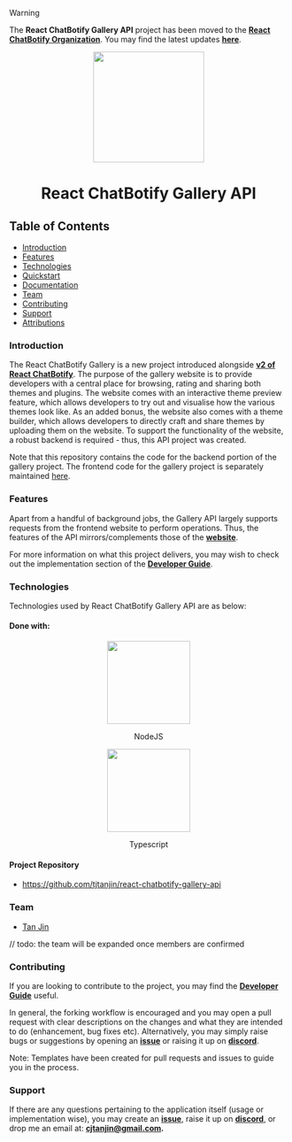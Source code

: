 > [!WARNING]  
> The **React ChatBotify Gallery API** project has been moved to the [**React ChatBotify Organization**](https://github.com/react-chatbotify). You may find the latest updates [**here**](https://github.com/React-ChatBotify/gallery-api).

<p align="center">
  <img width="200px" src="https://raw.githubusercontent.com/tjtanjin/react-chatbotify/main/assets/logo.png" />
  <h1 align="center">React ChatBotify Gallery API</h1>
</p>

## Table of Contents
* [Introduction](#introduction)
* [Features](#features)
* [Technologies](#technologies)
* [Quickstart](#quickstart)
* [Documentation](#documentation)
* [Team](#team)
* [Contributing](#contributing)
* [Support](#support)
* [Attributions](#attributions)

### Introduction

The React ChatBotify Gallery is a new project introduced alongside [**v2 of React ChatBotify**](https://medium.com/@tjtanjin/react-chatbotify-v2-beta-release-whats-changed-what-s-new-and-what-s-next-6aec9e049a98). The purpose of the gallery website is to provide developers with a central place for browsing, rating and sharing both themes and plugins. The website comes with an interactive theme preview feature, which allows developers to try out and visualise how the various themes look like. As an added bonus, the website also comes with a theme builder, which allows developers to directly craft and share themes by uploading them on the website. To support the functionality of the website, a robust backend is required - thus, this API project was created.

Note that this repository contains the code for the backend portion of the gallery project. The frontend code for the gallery project is separately maintained [here](https://github.com/tjtanjin/react-chatbotify-gallery-website).

### Features

Apart from a handful of background jobs, the Gallery API largely supports requests from the frontend website to perform operations. Thus, the features of the API mirrors/complements those of the [**website**](https://github.com/tjtanjin/react-chatbotify-gallery-website?tab=readme-ov-file#features).

For more information on what this project delivers, you may wish to check out the implementation section of the [**Developer Guide**](https://github.com/tjtanjin/react-chatbotify-gallery-api/blob/main/docs/DeveloperGuide.md).

### Technologies
Technologies used by React ChatBotify Gallery API are as below:
#### Done with:

<p align="center">
  <img height="150" width="150" src="https://static-00.iconduck.com/assets.00/node-js-icon-454x512-nztofx17.png" />
</p>
<p align="center">
NodeJS
</p>
<p align="center">
  <img height="150" width="150" src="https://upload.wikimedia.org/wikipedia/commons/thumb/4/4c/Typescript_logo_2020.svg/2048px-Typescript_logo_2020.svg.png" />
</p>
<p align="center">
Typescript
</p>

#### Project Repository
- https://github.com/tjtanjin/react-chatbotify-gallery-api

### Team
* [Tan Jin](https://github.com/tjtanjin)

// todo: the team will be expanded once members are confirmed

### Contributing
If you are looking to contribute to the project, you may find the [**Developer Guide**](https://github.com/tjtanjin/react-chatbotify-gallery-api/blob/main/docs/DeveloperGuide.md) useful.

In general, the forking workflow is encouraged and you may open a pull request with clear descriptions on the changes and what they are intended to do (enhancement, bug fixes etc). Alternatively, you may simply raise bugs or suggestions by opening an [**issue**](https://github.com/tjtanjin/react-chatbotify-gallery-api/issues) or raising it up on [**discord**](https://discord.gg/6R4DK4G5Zh).

Note: Templates have been created for pull requests and issues to guide you in the process.

### Support
If there are any questions pertaining to the application itself (usage or implementation wise), you may create an [**issue**](https://github.com/tjtanjin/react-chatbotify-gallery-api/issues), raise it up on [**discord**](https://discord.gg/6R4DK4G5Zh), or drop me an email at: **cjtanjin@gmail.com.**
